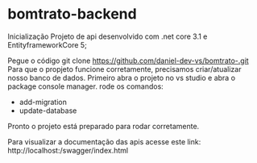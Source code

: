 # bomtrato-backend

Inicialização
Projeto de api desenvolvido com .net core 3.1 e EntityframeworkCore 5;


Pegue o código
git clone https://github.com/daniel-dev-vs/bomtrato-.git 
Para que o propjeto funcione corretamente, precisamos criar/atualizar nosso banco de dados.
Primeiro abra o projeto no vs studio e abra o package console manager.
rode os comandos: 
- add-migration <NomeDaMigracao>
- update-database

Pronto o projeto está preparado para rodar corretamente.


Para visualizar a documentação das apis acesse este link: http://localhost:<porta>/swagger/index.html

